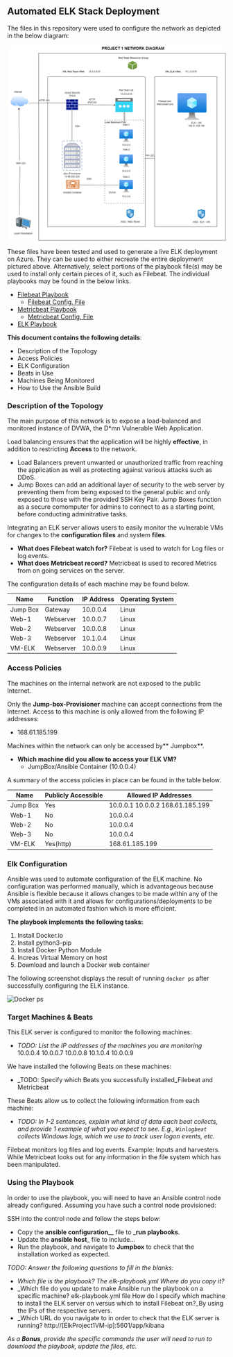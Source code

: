 ## Automated ELK Stack Deployment
  
The files in this repository were used to configure the network as depicted in the below diagram:

![](https://github.com/kkutten/Project1/blob/main/Diagram/PROJECT%201%20NETWORK%20DIAGRAM.png)

These files have been tested and used to generate a live ELK deployment on Azure. They can be used to either recreate the entire deployment pictured above. Alternatively, select portions of the playbook file(s) may be used to install only certain pieces of it, such as Filebeat. The individual playbooks may be found in the below links.

  - [Filebeat Playbook](https://github.com/kkutten/Project1/blob/main/Ansible/Filebeat_Install-Playbook.yml)
  	- [Filebeat Config. File](https://github.com/kkutten/Project1/blob/main/Ansible/Filebeat_Configuration.yml)
  - [Metricbeat Playbook](https://github.com/kkutten/Project1/blob/main/Ansible/Metricbeat_Install-Playbook.yml)
  	- [Metricbeat Config. File](https://github.com/kkutten/Project1/blob/main/Ansible/Metricbeat_Config.yml)
  - [ELK Playbook](https://github.com/kkutten/Project1/blob/main/Ansible/Elk-Playbook.yml)

**This document contains the following details**:

- Description of the Topology
- Access Policies
- ELK Configuration
- Beats in Use
- Machines Being Monitored
- How to Use the Ansible Build

### Description of the Topology

The main purpose of this network is to expose a load-balanced and monitored instance of DVWA, the D*mn Vulnerable Web Application.

Load balancing ensures that the application will be highly **effective**, in addition to restricting **Access** to the network.

- Load Balancers prevent unwanted or unauthorized traffic from reaching the application as well as protecting against various attacks such as DDoS.
- Jump Boxes can add an additional layer of security to the web server by preventing them from being exposed to the general public and only exposed to those with the 		  provided SSH Key Pair. Jump Boxes function as a secure comomputer for admins to connect to as a starting point, before conducting adminitrative tasks.

Integrating an ELK server allows users to easily monitor the vulnerable VMs for changes to the **configuration files** and system **files**.
- **What does Filebeat watch for?** Filebeat is used to watch for Log files or log events.
- **What does Metricbeat record?** Metricbeat is used to recored Metrics from on going services on the server.

The configuration details of each machine may be found below.

| Name     | Function | IP Address | Operating System |
|----------|----------|------------|------------------|
| Jump Box | Gateway  | 10.0.0.4   | Linux            |
| Web-1    | Webserver| 10.0.0.7   | Linux            |
| Web-2    | Webserver| 10.0.0.8   | Linux            |
| Web-3    | Webserver| 10.1.0.4   | Linux            |
| VM-ELK   | Webserver| 10.0.0.9   | Linux            |

### Access Policies

The machines on the internal network are not exposed to the public Internet. 

Only the **Jump-box-Provisioner** machine can accept connections from the Internet. Access to this machine is only allowed from the following IP addresses: 

- 168.61.185.199

Machines within the network can only be accessed by** Jumpbox**.
- **Which machine did you allow to access your ELK VM?**  
  - JumpBox/Ansible Container (10.0.0.4)

A summary of the access policies in place can be found in the table below.

| Name     | Publicly Accessible | Allowed IP Addresses                |
|----------|---------------------|-------------------------------------|
| Jump Box | Yes                 | 10.0.0.1 10.0.0.2 168.61.185.199    |
| Web-1    | No                  | 10.0.0.4                            |
| Web-2    | No                  | 10.0.0.4                            |
| Web-3	   | No		               | 10.0.0.4                            |
| VM-ELK   | Yes(http)           | 168.61.185.199                      |

### Elk Configuration

Ansible was used to automate configuration of the ELK machine. No configuration was performed manually, which is advantageous because Ansible is flexible because it allows changes to be made within any of the VMs associated with it and allows for configurations/deployments to be completed in an automated fashion which is more efficient.

**The playbook implements the following tasks:**

1. Install Docker.io 
2. Install python3-pip 
3. Install Docker Python Module
4. Increas Virtual Memory on host
5. Download and launch a Docker web container 

The following screenshot displays the result of running `docker ps` after successfully configuring the ELK instance.

![Docker ps](https://github.com/kkutten/Project1/issues/1#issue-1139509169)

### Target Machines & Beats
This ELK server is configured to monitor the following machines:
- _TODO: List the IP addresses of the machines you are monitoring_
10.0.0.4 	10.0.0.7 	10.0.0.8 	10.1.0.4 	10.0.0.9 

We have installed the following Beats on these machines:
- _TODO: Specify which Beats you successfully installed_Filebeat and Metricbeat

These Beats allow us to collect the following information from each machine:
- _TODO: In 1-2 sentences, explain what kind of data each beat collects, and provide 1 example of what you expect to see. E.g., `Winlogbeat` collects Windows logs, which we use to track user logon events, etc._

Filebeat monitors log files and log events. Example: Inputs and harvesters. While Metricbeat looks out for any information in the file system which has been manipulated.

### Using the Playbook
In order to use the playbook, you will need to have an Ansible control node already configured. Assuming you have such a control node provisioned: 

SSH into the control node and follow the steps below:
- Copy the __ansible configuration____ file to ___run playbooks__.
- Update the __ansible host___ file to include...
- Run the playbook, and navigate to __Jumpbox__ to check that the installation worked as expected.

_TODO: Answer the following questions to fill in the blanks:_
- _Which file is the playbook? The elk-playbook.yml Where do you copy it?_
- _Which file do you update to make Ansible run the playbook on a specific machine? elk-playbook.yml file
How do I specify which machine to install the ELK server on versus which to install Filebeat on?_By using the IPs of the respective servers.
- _Which URL do you navigate to in order to check that the ELK server is running? http://[ElkProject1VM-ip]:5601/app/kibana

_As a **Bonus**, provide the specific commands the user will need to run to download the playbook, update the files, etc._
